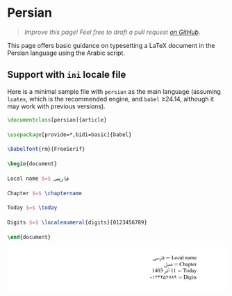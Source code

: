 # Persian

<blockquote>
  <p><em>Improve this page! Feel free to draft a pull request <a href="https://github.com/latex3/babel/tree/docs/docs">on GitHub</a></em>.</p>
</blockquote>

This page offers basic guidance on typesetting a LaTeX document in the
Persian language using the Arabic script.

## Support with `ini` locale file

Here is a minimal sample file with `persian` as the main language
(assuming `luatex`, which is the recommended engine, and `babel` ≥24.14,
although it may work with previous versions).

```tex
\documentclass[persian]{article}

\usepackage[provide=*,bidi=basic]{babel}

\babelfont{rm}{FreeSerif}

\begin{document}

Local name $=$ فارسی

Chapter $=$ \chaptername

Today $=$ \today

Digits $=$ \localenumeral{digits}{0123456789}

\end{document}
```

![](../media/locale-persian.png)